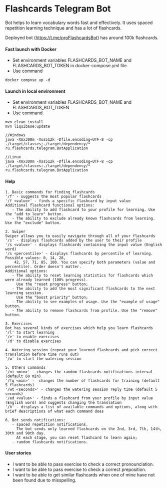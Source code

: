 # Flashcards Telegram Bot
Bot helps to learn vocabulary words fast and effectively. It uses spaced repetition learning technique and has a lot of flashcards.

Deployed bot (https://t.me/proFlashcardsBot) has around 100k flashcards.


#### Fast launch with Docker 
- Set environment variables FLASHCARDS_BOT_NAME and FLASHCARDS_BOT_TOKEN in docker-compose.yml file.
- Use command
```
docker compose up -d
```

#### Launch in local environment  
- Set environment variables FLASHCARDS_BOT_NAME and FLASHCARDS_BOT_TOKEN
- Use command
```
mvn clean install
mvn liquibase:update

//Windows
java -Xmx300m -Xss512k -Dfile.encoding=UTF-8 -cp ./target/classes;./target/dependency/* ru.flashcards.telegram.BotApplication

//Linux
java -Xmx300m -Xss512k -Dfile.encoding=UTF-8 -cp ./target/classes:./target/dependency/* ru.flashcards.telegram.BotApplication
```

#### Help
```
1. Basic commands for finding flashcards
'/f' - suggests the most popular flashcards
'/f <value>' - finds a specific flashcard by input value
Additional flashcard functional options:
   - The ability to add flashcard to your profile for learning. Use the "add to learn" button. 
   - The ability to exclude already known flashcards from learning. Use the "exclude" button. 

2. Swiper
Swiper allows you to easily navigate through all of your flashcards
'/s' - displays flashcards added by the user to their profile
'/s <value>' - displays flashcards containing the input value (English word)
'/s <percentile>' - displays flashcards by percentile of learning. Possible values: 0, 14, 28, 
    42, 57, 71, 85, 100. You can specify both parameters (value and percentile). Order doesn't matter.
Additional options:
   - The ability to reset learning statistics for flashcards which were already learned (100% progress). 
     Use the "reset progress" button;
   - The ability to add the most significant flashcards to the next learning session. 
     Use the "boost priority" button;
   - The ability to see examples of usage. Use the "example of usage" button.
   - The ability to remove flashcards from profile. Use the "remove" button.

3. Exercises
Bot has several kinds of exercises which help you learn flashcards
'/l' to start learning
'/e' to enable exercises 
'/d' to disable exercises

4. Watering session (repeat your learned flashcards and pick correct translation before time runs out)
'/w' to start the watering session

5. Others commands
'/ni <min>' - changes the random flashcards notifications interval (default 60 min) 
'/fq <min>' -  changes the number of flashcards for training (default 5 flashcards)
'/wt <seconds>' - changes the watering session reply time (default 5 seconds)
'/ed <value>' - finds a flashcard from your profile by input value (English word) and suggests changing the translation
'/h' - displays a list of available commands and options, along with brief descriptions of what each command does

6. Bot sends notifications:
   - spaced repetition notifications. 
     The bot sends only learned flashcards on the 2nd, 3rd, 7th, 14th, 30th and 90th day. 
     At each stage, you can reset flashcard to learn again;
   - random flashcards notifications.
```

#### User stories
  
- I want to be able to pass exercise to check a correct pronounciation.
- I want to be able to pass exercise to check a correct preposition.
- I want to be able to get similar flashcards when one of mine have not been found due to misspelling.
 
  
   
